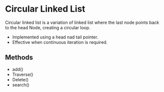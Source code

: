 # Circular Linked List
Circular linked list is a variation of linked list where the last node points back to the head Node, creating a circular loop.

- Implemented using a head nad tail pointer.
- Effective when continuous iteration is required.

## Methods
- add()
- Traverse()
- Delete()
- search()